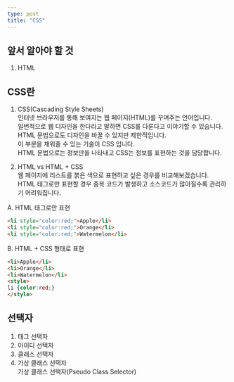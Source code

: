 ```yaml
---
type: post
title: "CSS"
---
```


## 앞서 알아야 할 것
1. HTML

## CSS란
1. CSS(Cascading Style Sheets)  
인터넷 브라우저를 통해 보여지는 웹 페이지(HTML)를 꾸며주는 언어입니다.  
일번적으로 웹 디자인을 한다라고 말하면 CSS를 다룬다고 이야기할 수 있습니다.  
HTML 문법으로도 디자인을 바꿀 수 있지만 제한적입니다.  
이 부분을 채워줄 수 있는 기술이 CSS 입니다.  
HTML 문법으로는 정보만을 나타내고 CSS는 정보를 표현하는 것을 담당합니다.  

2. HTML vs HTML + CSS  
웹 페이지에 리스트를 붉은 색으로 표현하고 싶은 경우를 비교해보겠습니다.  
HTML 태그로만 표현할 경우 중복 코드가 발생하고 소스코드가 많아질수록 관리하기 어려워집니다. 

A. HTML 태그로만 표현  
```HTML
<li style="color:red;">Apple</li>  
<li style="color:red;">Orange</li>  
<li style="color:red;">Watermelon</li>  
```

B. HTML + CSS 형태로 표현  
```HTML
<li>Apple</li>
<li>Orange</li>
<li>Watermelon</li>
<style>
li {color:red;}
</style>
```



## 선택자
1. 태그 선택자
2. 아이디 선택자
3. 클래스 선택자
4. 가상 클래스 선택자  
가상 클래스 선택자(Pseudo Class Selector)

